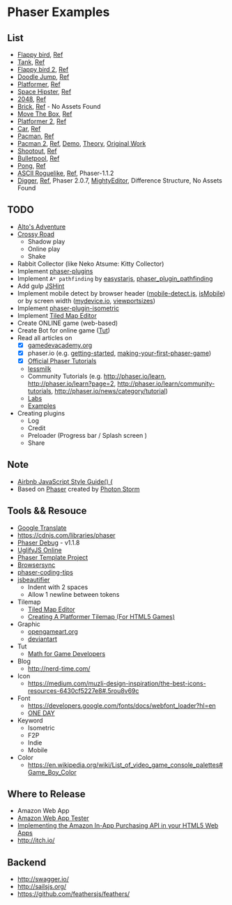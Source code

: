 # Phaser Examples

## List
- [Flappy bird](http://jojoee.github.io/phaser-examples/flappy-bird/), [Ref](https://developer.amazon.com/public/community/post/Tx1NQ9QEA4MWGTY/Intro-To-Phaser-Part-1-Setting-Up-Your-Dev-Environment-and-Phaser)
- [Tank](http://jojoee.github.io/phaser-examples/tank/), [Ref](http://phaser.io/tutorials/coding-tips-002/)
- [Flappy bird 2](http://jojoee.github.io/phaser-examples/flappy-bird-2/), [Ref](http://blog.lessmilk.com/how-to-make-flappy-bird-in-html5-2/)
- [Doodle Jump](http://jojoee.github.io/phaser-examples/doodle-jump/), [Ref](http://phaser.io/tutorials/coding-tips-003/)
- [Platformer](http://jojoee.github.io/phaser-examples/platformer/), [Ref](http://phaser.io/tutorials/making-your-first-phaser-game/index)
- [Space Hipster](http://jojoee.github.io/phaser-examples/space-hipster/), [Ref](https://gamedevacademy.org/html5-phaser-tutorial-spacehipster-a-space-exploration-game/)
- [2048](http://jojoee.github.io/phaser-examples/2048/), [Ref](http://www.emanueleferonato.com/2014/04/04/how-to-create-a-complete-html5-2048-game-with-phaser)
- [Brick](http://jojoee.github.io/phaser-examples/brick/), [Ref](http://dailyjs.com/2014/09/16/phaser-tutorial/) - No Assets Found
- [Move The Box](http://jojoee.github.io/phaser-examples/move-the-box/), [Ref](http://www.emanueleferonato.com/2014/11/13/html5-swipe-controlled-sokoban-game-made-with-phaser)
- [Platformer 2](http://jojoee.github.io/phaser-examples/platformer-2/), [Ref](http://phaser.io/tutorials/coding-tips-004)
- [Car](http://jojoee.github.io/phaser-examples/car/), [Ref](http://phaser.io/tutorials/coding-tips-005)
- [Pacman](http://jojoee.github.io/phaser-examples/pacman/), [Ref](http://phaser.io/tutorials/coding-tips-005)
- [Pacman 2](http://jojoee.github.io/phaser-examples/pacman/), [Ref](https://github.com/plissken2013es/phaserPacmanClone), [Demo](http://luisquin.com/lq/phaserPacman/index.html), [Theory](http://gameinternals.com/post/2072558330/understanding-pac-man-ghost-behavior), [Original Work](http://phaser.io/tutorials/coding-tips-005)
- [Shootout](http://jojoee.github.io/phaser-examples/shootout/), [Ref](http://phaser.io/tutorials/coding-tips-006)
- [Bulletpool](http://jojoee.github.io/phaser-examples/bulletpool/), [Ref](http://phaser.io/tutorials/coding-tips-007)
- [Pong](http://jojoee.github.io/phaser-examples/pong/), [Ref](https://github.com/zekechan/phaser-html5-tutorial-pong)
- [ASCII Roguelike](http://jojoee.github.io/phaser-examples/ascii-roguelike/), [Ref](http://gamedevelopment.tutsplus.com/tutorials/how-to-make-your-first-roguelike--gamedev-13677), Phaser-1.1.2
- [Digger](http://jojoee.github.io/phaser-examples/digger/), [Ref](https://gamedevacademy.org/make-a-quick-phaser-compatible-game-using-mightyeditor/), Phaser 2.0.7, [MightyEditor](http://mightyfingers.com/), Difference Structure, No Assets Found

## TODO
- [Alto's Adventure](http://altosadventure.com/)
- [Crossy Road](https://play.google.com/store/apps/details?id=com.yodo1.crossyroad&hl=en)
  - Shadow play
  - Online play
  - Shake
- Rabbit Collector (like Neko Atsume: Kitty Collector)
- Implement [phaser-plugins](https://github.com/photonstorm/phaser-plugins)
- Implement `A* pathfinding` by [easystarjs](https://github.com/prettymuchbryce/easystarjs), [phaser_plugin_pathfinding](https://github.com/appsbu-de/phaser_plugin_pathfinding)
- Add gulp [JSHint](http://jshint.com/)
- Implement mobile detect by browser header ([mobile-detect.js](https://github.com/hgoebl/mobile-detect.js), [isMobile](https://github.com/kaimallea/isMobile)) or by screen width ([mydevice.io](http://mydevice.io/devices/), [viewportsizes](http://viewportsizes.com/))
- Implement [phaser-plugin-isometric](http://www.rotates.org/phaser/iso/)
- Implement [Tiled Map Editor](http://www.mapeditor.org/)
- Create ONLINE game (web-based)
- Create Bot for online game ([Tut](http://www.loskutoff.com/blog/writing-a-bot-for-online-browser-game-with-phantomjs))
- Read all articles on
  - [x] [gamedevacademy.org](https://gamedevacademy.org/category/tutorials/)
  - [x] phaser.io (e.g. [getting-started](http://phaser.io/tutorials/getting-started), [making-your-first-phaser-game](http://phaser.io/tutorials/making-your-first-phaser-game))
  - [x] [Official Phaser Tutorials](http://phaser.io/learn/official-tutorials)
  - [lessmilk](http://www.lessmilk.com/phaser-tutorial/)
  - Community Tutorials (e.g. http://phaser.io/learn, http://phaser.io/learn?page=2, http://phaser.io/learn/community-tutorials, http://phaser.io/news/category/tutorial)
  - [Labs](http://phaser.io/labs)
  - [Examples](http://phaser.io/examples)
- Creating plugins
  - Log
  - Credit
  - Preloader (Progress bar / Splash screen )
  - Share

## Note
- [Airbnb JavaScript Style Guide() {](https://github.com/airbnb/javascript)
- Based on [Phaser](http://phaser.io/) created by [Photon Storm](http://www.photonstorm.com/)

## Tools && Resouce
- [Google Translate](https://translate.google.com/)
- https://cdnjs.com/libraries/phaser
- [Phaser Debug](https://github.com/englercj/phaser-debug) - v1.1.8
- [UglifyJS Online](https://skalman.github.io/UglifyJS-online/)
- [Phaser Template Project](https://github.com/gamecook/phaser-project-template)
- [Browsersync](https://www.browsersync.io/docs/options/)
- [phaser-coding-tips](https://github.com/photonstorm/phaser-coding-tips)
- [jsbeautifier](http://jsbeautifier.org/)
  - Indent with 2 spaces
  - Allow 1 newline between tokens
- Tilemap
  - [Tiled Map Editor](http://www.mapeditor.org/)
  - [Creating A Platformer Tilemap (For HTML5 Games)](http://hovercraft.ie/creating-a-platformer-tilemap-for-html5-games/)
- Graphic
  - [opengameart.org](http://opengameart.org/)
  - [deviantart](http://www.deviantart.com/)
- Tut
  - [Math for Game Developers](https://www.youtube.com/playlist?list=PLW3Zl3wyJwWOpdhYedlD-yCB7WQoHf-My)
- Blog
  - http://nerd-time.com/
- Icon
  - https://medium.com/muzli-design-inspiration/the-best-icons-resources-6430cf5227e8#.5rou8v69c
- Font
  - https://developers.google.com/fonts/docs/webfont_loader?hl=en
  - [ONE DAY](https://www.behance.net/gallery/23792563/ONE-DAY-Free-Font)
- Keyword
  - Isometric
  - F2P
  - Indie
  - Mobile
- Color
  - https://en.wikipedia.org/wiki/List_of_video_game_console_palettes#Game_Boy_Color

## Where to Release
- Amazon Web App
- [Amazon Web App Tester](http://www.amazon.com/gp/product/B00DZ3I1W8)
- [Implementing the Amazon In-App Purchasing API in your HTML5 Web Apps](https://developer.amazon.com/appsandservices/community/post/Tx3LQBBJRUYE58P/Implementing-the-Amazon-In-App-Purchasing-API-in-your-HTML5-Web-Apps.html)
- http://itch.io/

## Backend
- http://swagger.io/
- http://sailsjs.org/
- https://github.com/feathersjs/feathers/
